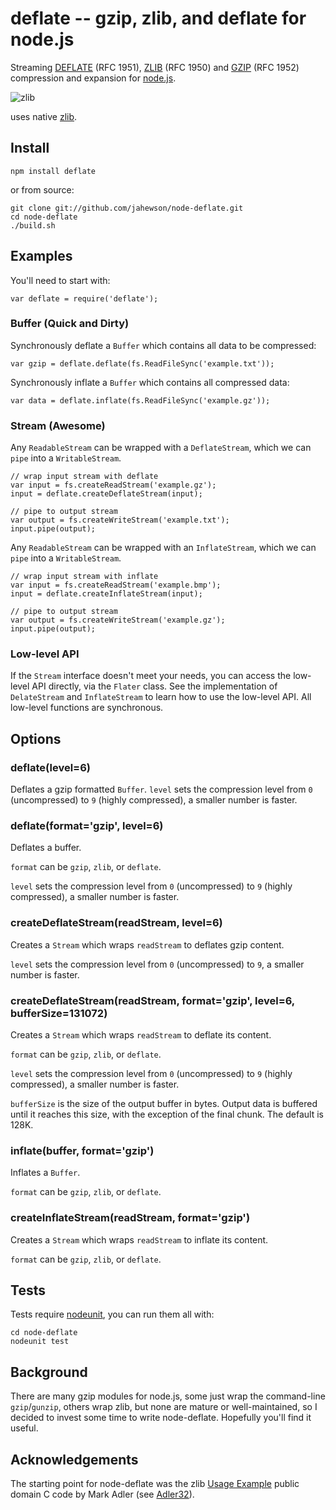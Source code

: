 # deflate -- gzip, zlib, and deflate for node.js
Streaming [DEFLATE](http://tools.ietf.org/html/rfc1951) (RFC 1951), [ZLIB](http://tools.ietf.org/html/rfc1950)
(RFC 1950) and [GZIP](http://tools.ietf.org/html/rfc1952) (RFC 1952) compression and expansion for
[node.js](http://nodejs.org/).

![zlib](http://i56.tinypic.com/i5ynol.png) 

uses native [zlib](http://zlib.net).

## Install

    npm install deflate

or from source:

    git clone git://github.com/jahewson/node-deflate.git
    cd node-deflate
    ./build.sh

## Examples

You'll need to start with:

    var deflate = require('deflate');

### Buffer (Quick and Dirty)

Synchronously deflate a `Buffer` which contains all data to be compressed:

	var gzip = deflate.deflate(fs.ReadFileSync('example.txt'));
	
Synchronously inflate a `Buffer` which contains all compressed data:

	var data = deflate.inflate(fs.ReadFileSync('example.gz'));

### Stream (Awesome)

Any `ReadableStream` can be wrapped with a `DeflateStream`, which we can `pipe` into a `WritableStream`.

	// wrap input stream with deflate
	var input = fs.createReadStream('example.gz');
	input = deflate.createDeflateStream(input);
	
	// pipe to output stream
	var output = fs.createWriteStream('example.txt');
	input.pipe(output);
	
Any `ReadableStream` can be wrapped with an `InflateStream`, which we can `pipe` into a `WritableStream`.

	// wrap input stream with inflate
	var input = fs.createReadStream('example.bmp');
	input = deflate.createInflateStream(input);
	
	// pipe to output stream
	var output = fs.createWriteStream('example.gz');
	input.pipe(output);

### Low-level API

If the `Stream` interface doesn't meet your needs, you can access the low-level API directly, via
the `Flater` class. See the implementation of `DelateStream` and `InflateStream` to learn how to use
the low-level API. All low-level functions are synchronous.

## Options

### deflate(level=6)
Deflates a gzip formatted `Buffer`. `level` sets the compression level from `0` (uncompressed) to `9` (highly compressed), 
a smaller number is faster.

### deflate(format='gzip', level=6)
Deflates a buffer.

`format` can be `gzip`, `zlib`, or `deflate`.

`level` sets the compression level from `0` (uncompressed) to `9` (highly compressed), 
a smaller number is faster.

### createDeflateStream(readStream, level=6)
Creates a `Stream` which wraps `readStream` to deflates gzip content.

`level` sets the compression level from `0` (uncompressed) to `9`, a smaller number is faster.

### createDeflateStream(readStream, format='gzip', level=6, bufferSize=131072)
Creates a `Stream` which wraps `readStream` to deflate its content.

`format` can be `gzip`, `zlib`, or `deflate`.

`level` sets the compression level from `0` (uncompressed) to `9` (highly compressed), 
a smaller number is faster.

`bufferSize` is the size of the output buffer in bytes. Output data is buffered until it reaches
this size, with the exception of the final chunk. The default is 128K.

### inflate(buffer, format='gzip')
Inflates a `Buffer`.

`format` can be `gzip`, `zlib`, or `deflate`.

### createInflateStream(readStream, format='gzip')
Creates a `Stream` which wraps `readStream` to inflate its content.

`format` can be `gzip`, `zlib`, or `deflate`.

## Tests
Tests require [nodeunit](https://github.com/caolan/nodeunit), you can run them all with:
	
	cd node-deflate
    nodeunit test
	
## Background

There are many gzip modules for node.js, some just wrap the command-line `gzip`/`gunzip`,
others wrap zlib, but none are mature or well-maintained, so I decided to
invest some time to write node-deflate. Hopefully you'll find it useful.

## Acknowledgements

The starting point for node-deflate was the zlib [Usage Example](http://zlib.net/zpipe.c)
public domain C code by Mark Adler (see [Adler32](http://en.wikipedia.org/wiki/Adler-32)).
